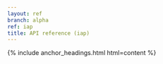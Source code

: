 ```yaml
---
layout: ref
branch: alpha
ref: iap
title: API reference (iap)
---
```

{% include anchor_headings.html html=content %}
